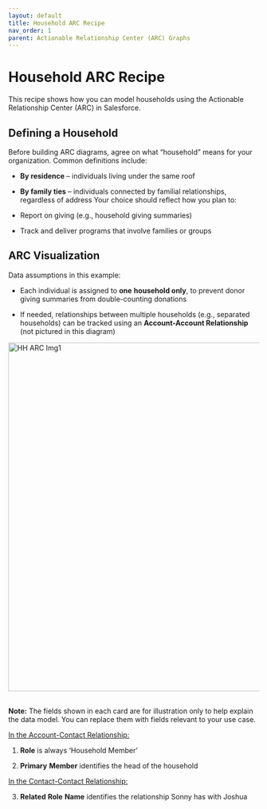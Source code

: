 ```yaml
---
layout: default
title: Household ARC Recipe
nav_order: 1
parent: Actionable Relationship Center (ARC) Graphs
---
```

# Household ARC Recipe

This recipe shows how you can model households using the Actionable Relationship Center (ARC) in Salesforce.


## Defining a Household

Before building ARC diagrams, agree on what “household” means for your organization. Common definitions include:
* **By residence** – individuals living under the same roof


* **By family ties** – individuals connected by familial relationships, regardless of address
Your choice should reflect how you plan to:



* Report on giving (e.g., household giving summaries)


* Track and deliver programs that involve families or groups

## ARC Visualization

Data assumptions in this example:


* Each individual is assigned to **one** **household only**, to prevent donor giving summaries from double-counting donations

* If needed, relationships between multiple households (e.g., separated households) can be tracked using an **Account-Account Relationship** (not pictured in this diagram)

<img width="700" height="auto" alt="HH ARC Img1" src="https://github.com/user-attachments/assets/6f00fa23-4ea4-4169-8daa-31448ed42b31" />
<br>
<br>

**Note:**  The fields shown in each card are for illustration only to help explain the data model. You can replace them with fields relevant to your use case.

<u>In the Account-Contact Relationship:</u>

1. **Role** is always ‘Household Member’

2. **Primary** **Member** identifies the head of the household

<u>In the Contact-Contact Relationship:</u>

3. **Related** **Role** **Name** identifies the relationship Sonny has with Joshua

